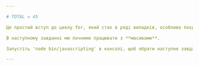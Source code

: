 ```yaml
---

# TOTAL = 45

Це простий вступ до циклу for, який стає в ряді випадків, особливо поєднанні з іншими типами даних, як от рядки чи масиви.

В наступному завданні ми почнемо працювати з **масивами**.

Запустіть 'node bin/javascripting' в консолі, щоб обрати наступне завдання.

---
```

